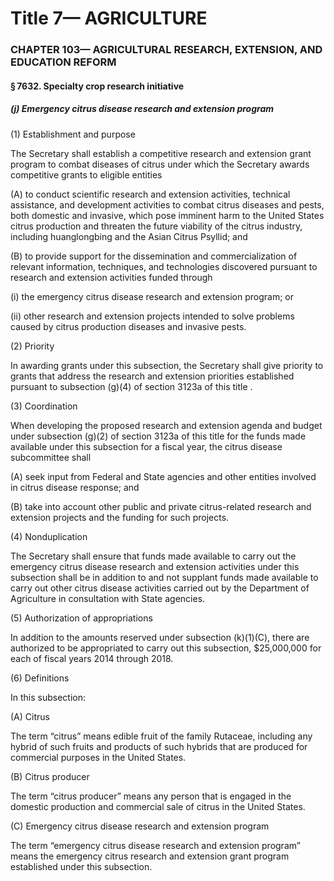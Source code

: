 
# Title 7— AGRICULTURE
### CHAPTER 103— AGRICULTURAL RESEARCH, EXTENSION, AND EDUCATION REFORM
#### § 7632. Specialty crop research initiative
##### (j) Emergency citrus disease research and extension program

(1) Establishment and purpose

The Secretary shall establish a competitive research and extension grant program to combat diseases of citrus under which the Secretary awards competitive grants to eligible entities

(A) to conduct scientific research and extension activities, technical assistance, and development activities to combat citrus diseases and pests, both domestic and invasive, which pose imminent harm to the United States citrus production and threaten the future viability of the citrus industry, including huanglongbing and the Asian Citrus Psyllid; and

(B) to provide support for the dissemination and commercialization of relevant information, techniques, and technologies discovered pursuant to research and extension activities funded through

(i) the emergency citrus disease research and extension program; or

(ii) other research and extension projects intended to solve problems caused by citrus production diseases and invasive pests.

(2) Priority

In awarding grants under this subsection, the Secretary shall give priority to grants that address the research and extension priorities established pursuant to subsection (g)(4) of section 3123a of this title .

(3) Coordination

When developing the proposed research and extension agenda and budget under subsection (g)(2) of section 3123a of this title for the funds made available under this subsection for a fiscal year, the citrus disease subcommittee shall

(A) seek input from Federal and State agencies and other entities involved in citrus disease response; and

(B) take into account other public and private citrus-related research and extension projects and the funding for such projects.

(4) Nonduplication

The Secretary shall ensure that funds made available to carry out the emergency citrus disease research and extension activities under this subsection shall be in addition to and not supplant funds made available to carry out other citrus disease activities carried out by the Department of Agriculture in consultation with State agencies.

(5) Authorization of appropriations

In addition to the amounts reserved under subsection (k)(1)(C), there are authorized to be appropriated to carry out this subsection, $25,000,000 for each of fiscal years 2014 through 2018.

(6) Definitions

In this subsection:

(A) Citrus

The term “citrus” means edible fruit of the family Rutaceae, including any hybrid of such fruits and products of such hybrids that are produced for commercial purposes in the United States.

(B) Citrus producer

The term “citrus producer” means any person that is engaged in the domestic production and commercial sale of citrus in the United States.

(C) Emergency citrus disease research and extension program

The term “emergency citrus disease research and extension program” means the emergency citrus research and extension grant program established under this subsection.
